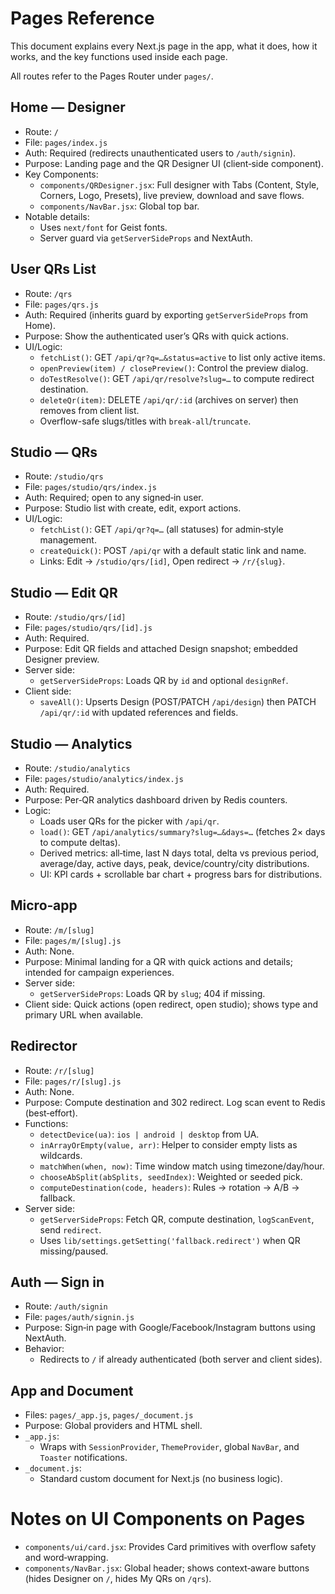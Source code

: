 # Pages Reference

This document explains every Next.js page in the app, what it does, how it works, and the key functions used inside each page.

All routes refer to the Pages Router under `pages/`.

## Home — Designer
- Route: `/`
- File: `pages/index.js`
- Auth: Required (redirects unauthenticated users to `/auth/signin`).
- Purpose: Landing page and the QR Designer UI (client‑side component).
- Key Components:
  - `components/QRDesigner.jsx`: Full designer with Tabs (Content, Style, Corners, Logo, Presets), live preview, download and save flows.
  - `components/NavBar.jsx`: Global top bar.
- Notable details:
  - Uses `next/font` for Geist fonts.
  - Server guard via `getServerSideProps` and NextAuth.

## User QRs List
- Route: `/qrs`
- File: `pages/qrs.js`
- Auth: Required (inherits guard by exporting `getServerSideProps` from Home).
- Purpose: Show the authenticated user’s QRs with quick actions.
- UI/Logic:
  - `fetchList()`: GET `/api/qr?q=…&status=active` to list only active items.
  - `openPreview(item) / closePreview()`: Control the preview dialog.
  - `doTestResolve()`: GET `/api/qr/resolve?slug=…` to compute redirect destination.
  - `deleteQr(item)`: DELETE `/api/qr/:id` (archives on server) then removes from client list.
  - Overflow-safe slugs/titles with `break-all`/`truncate`.

## Studio — QRs
- Route: `/studio/qrs`
- File: `pages/studio/qrs/index.js`
- Auth: Required; open to any signed‑in user.
- Purpose: Studio list with create, edit, export actions.
- UI/Logic:
  - `fetchList()`: GET `/api/qr?q=…` (all statuses) for admin‑style management.
  - `createQuick()`: POST `/api/qr` with a default static link and name.
  - Links: Edit → `/studio/qrs/[id]`, Open redirect → `/r/{slug}`.

## Studio — Edit QR
- Route: `/studio/qrs/[id]`
- File: `pages/studio/qrs/[id].js`
- Auth: Required.
- Purpose: Edit QR fields and attached Design snapshot; embedded Designer preview.
- Server side:
  - `getServerSideProps`: Loads QR by `id` and optional `designRef`.
- Client side:
  - `saveAll()`: Upserts Design (POST/PATCH `/api/design`) then PATCH `/api/qr/:id` with updated references and fields.

## Studio — Analytics
- Route: `/studio/analytics`
- File: `pages/studio/analytics/index.js`
- Auth: Required.
- Purpose: Per‑QR analytics dashboard driven by Redis counters.
- Logic:
  - Loads user QRs for the picker with `/api/qr`.
  - `load()`: GET `/api/analytics/summary?slug=…&days=…` (fetches 2× days to compute deltas).
  - Derived metrics: all‑time, last N days total, delta vs previous period, average/day, active days, peak, device/country/city distributions.
  - UI: KPI cards + scrollable bar chart + progress bars for distributions.

## Micro‑app
- Route: `/m/[slug]`
- File: `pages/m/[slug].js`
- Auth: None.
- Purpose: Minimal landing for a QR with quick actions and details; intended for campaign experiences.
- Server side:
  - `getServerSideProps`: Loads QR by `slug`; 404 if missing.
- Client side: Quick actions (open redirect, open studio); shows type and primary URL when available.

## Redirector
- Route: `/r/[slug]`
- File: `pages/r/[slug].js`
- Auth: None.
- Purpose: Compute destination and 302 redirect. Log scan event to Redis (best‑effort).
- Functions:
  - `detectDevice(ua)`: `ios | android | desktop` from UA.
  - `inArrayOrEmpty(value, arr)`: Helper to consider empty lists as wildcards.
  - `matchWhen(when, now)`: Time window match using timezone/day/hour.
  - `chooseAbSplit(abSplits, seedIndex)`: Weighted or seeded pick.
  - `computeDestination(code, headers)`: Rules → rotation → A/B → fallback.
- Server side:
  - `getServerSideProps`: Fetch QR, compute destination, `logScanEvent`, send `redirect`.
  - Uses `lib/settings.getSetting('fallback.redirect')` when QR missing/paused.

## Auth — Sign in
- Route: `/auth/signin`
- File: `pages/auth/signin.js`
- Purpose: Sign‑in page with Google/Facebook/Instagram buttons using NextAuth.
- Behavior:
  - Redirects to `/` if already authenticated (both server and client sides).

## App and Document
- Files: `pages/_app.js`, `pages/_document.js`
- Purpose: Global providers and HTML shell.
- `_app.js`:
  - Wraps with `SessionProvider`, `ThemeProvider`, global `NavBar`, and `Toaster` notifications.
- `_document.js`:
  - Standard custom document for Next.js (no business logic).

# Notes on UI Components on Pages
- `components/ui/card.jsx`: Provides Card primitives with overflow safety and word‑wrapping.
- `components/NavBar.jsx`: Global header; shows context‑aware buttons (hides Designer on `/`, hides My QRs on `/qrs`).

